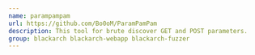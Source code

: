 ```yaml
---
name: parampampam
url: https://github.com/Bo0oM/ParamPamPam
description: This tool for brute discover GET and POST parameters.
group: blackarch blackarch-webapp blackarch-fuzzer
---
```

